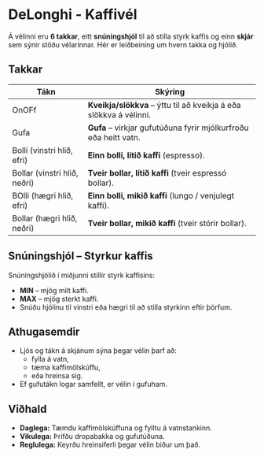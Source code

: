 # DeLonghi - Kaffivél

Á vélinni eru **6 takkar**, eitt **snúningshjól** til að stilla styrk kaffis og einn **skjár** sem sýnir stöðu vélarinnar. Hér er leiðbeining um hvern takka og hjólið.

## Takkar

| Tákn | Skýring |
|-------|---------|
| OnOFf | **Kveikja/slökkva** – ýttu til að kveikja á eða slökkva á vélinni. |
| Gufa | **Gufa** – virkjar gufutúðuna fyrir mjólkurfroðu eða heitt vatn. |
| Bolli (vinstri hlið, efri) | **Einn bolli, lítið kaffi** (espresso). |
| Bollar (vinstri hlið, neðri) | **Tveir bollar, lítið kaffi** (tveir espressó bollar). |
| BOlli (hægri hlið, efri) | **Einn bolli, mikið kaffi** (lungo / venjulegt kaffi). |
| Bollar (hægri hlið, neðri) | **Tveir bollar, mikið kaffi** (tveir stórir bollar). |

## Snúningshjól – Styrkur kaffis
Snúningshjólið í miðjunni stillir styrk kaffisins:

- **MIN** – mjög milt kaffi.
- **MAX** – mjög sterkt kaffi.
- Snúðu hjólinu til vinstri eða hægri til að stilla styrkinn eftir þörfum.

## Athugasemdir
- Ljós og tákn á skjánum sýna þegar vélin þarf að:
  - fylla á vatn,
  - tæma kaffimölskúffu,
  - eða hreinsa sig.
- Ef gufutákn logar samfellt, er vélin í gufuham.

## Viðhald
- **Daglega:** Tæmdu kaffimölskúffuna og fylltu á vatnstankinn.
- **Vikulega:** Þrífðu dropabakka og gufutúðuna.
- **Reglulega:** Keyrðu hreinsiferli þegar vélin biður um það.

